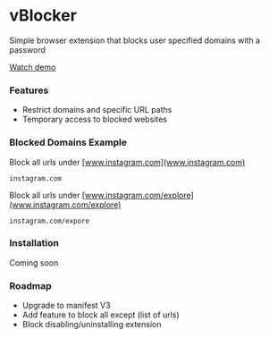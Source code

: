 # vBlocker
Simple browser extension that blocks user specified domains with a password

[Watch demo](https://youtu.be/RSFkTDDa0gQ)

### Features
- Restrict domains and specific URL paths
- Temporary access to blocked websites

### Blocked Domains Example
Block all urls under [www.instagram.com](www.instagram.com)
```
instagram.com
````
Block all urls under [www.instagram.com/explore](www.instagram.com/explore)

```
instagram.com/expore
```

### Installation
Coming soon

### Roadmap
- Upgrade to manifest V3
- Add feature to block all except (list of urls)
- Block disabling/uninstalling extension